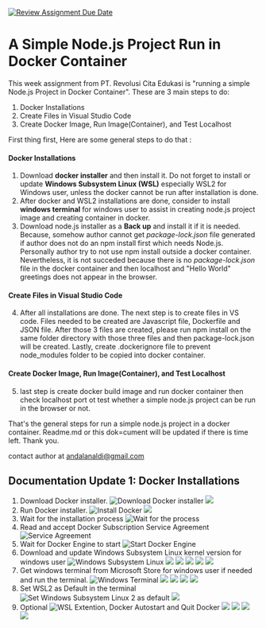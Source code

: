[![Review Assignment Due Date](https://classroom.github.com/assets/deadline-readme-button-24ddc0f5d75046c5622901739e7c5dd533143b0c8e959d652212380cedb1ea36.svg)](https://classroom.github.com/a/nj7iw4Wb)

# A Simple Node.js Project Run in Docker Container

This week assignment from PT. Revolusi Cita Edukasi is "running a simple Node.js Project in Docker Container". These are 3 main steps to do:
1. Docker Installations
2. Create Files in Visual Studio Code
3. Create Docker Image, Run Image(Container), and Test Localhost

First thing first, Here are some general steps to do that :

#### Docker Installations
1. Download **docker installer** and then install it. Do not forget to install or update **Windows Subsystem Linux (WSL)** especially WSL2 for Windows user, unless the docker cannot be run after installation is done.
2. After docker and WSL2 installations are done, consider to install **windows terminal** for windows user to assist in creating node.js project image and creating container in docker.
3. Download node.js installer as a **Back up** and install it if it is needed. Because, somehow author cannot get _package-lock.json_ file generated if author does not do an npm install first which needs Node.js. Personally author try to not use npm install outside a docker container. Nevertheless, it is not succeded because there is no _package-lock.json_ file in the docker container and then localhost and "Hello World" greetings does not appear in the browser.
#### Create Files in Visual Studio Code
4. After all installations are done. The next step is to create files in VS code. Files needed to be created are Javascript file, Dockerfile and JSON file. After those 3 files are created, please run npm install on the same folder directory with those three files and then package-lock.json will be created. Lastly, create .dockerignore file to prevent node_modules folder to be copied into docker container.
#### Create Docker Image, Run Image(Container), and Test Localhost
5. last step is create docker build image and run docker container then check localhost port ot test whether a simple node.js project can be run in the browser or not.

That's the general steps for run a simple node.js project in a docker container. Readme.md or this dok=cument will be updated if there is time left. Thank you.

contact author at andalanaldi@gmail.com

## Documentation Update 1: Docker Installations

1. Download Docker installer.
![Download Docker installer ](https://github.com/RevoU-FSSE-2/week-6-andalanaldi/blob/main/Docker-install-img/1-google-docker-dwd.jpg?raw=true)
![](https://github.com/RevoU-FSSE-2/week-6-andalanaldi/blob/main/Docker-install-img/2-docker-dwd-win.jpg?raw=true)
2. Run Docker installer.
![Install Docker](https://github.com/RevoU-FSSE-2/week-6-andalanaldi/blob/main/Docker-install-img/3-1-dd-installer.jpg?raw=true)
![](https://github.com/RevoU-FSSE-2/week-6-andalanaldi/blob/main/Docker-install-img/3-2-open-dd-installer.jpg?raw=true) 
3. Wait for the installation process
![Wait for the process](https://github.com/RevoU-FSSE-2/week-6-andalanaldi/blob/main/Docker-install-img/3-installprocess-docker.jpg?raw=true)
4. Read and accept Docker Subscription Service Agreement
![Service Agreement](https://github.com/RevoU-FSSE-2/week-6-andalanaldi/blob/main/Docker-install-img/3-opening-docker.jpg?raw=true)
5. Wait for Docker Engine to start
![Start Docker Engine](https://github.com/RevoU-FSSE-2/week-6-andalanaldi/blob/main/Docker-install-img/4-1-start-docker.jpg?raw=true)
6. Download and update Windows Subsystem Linux kernel version for windows user
![Windows Subsystem Linux](https://github.com/RevoU-FSSE-2/week-6-andalanaldi/blob/main/Docker-install-img/4-2-need-wsl2.jpg?raw=true)
![](https://github.com/RevoU-FSSE-2/week-6-andalanaldi/blob/main/Docker-install-img/5-dwd-linux-kernel-updtpkg.jpg?raw=true)
![](https://github.com/RevoU-FSSE-2/week-6-andalanaldi/blob/main/Docker-install-img/5-dwd-wsl2-msi.jpg?raw=true)
![](https://github.com/RevoU-FSSE-2/week-6-andalanaldi/blob/main/Docker-install-img/6-wsl-setup.jpg?raw=true)
![](https://github.com/RevoU-FSSE-2/week-6-andalanaldi/blob/main/Docker-install-img/6-wsl-statusins.jpg?raw=true)
![](https://github.com/RevoU-FSSE-2/week-6-andalanaldi/blob/main/Docker-install-img/6-wsl-finish.jpg?raw=true)
7. Get windows terminal from Microsoft Store for windows user if needed and run the terminal.
![Windows Terminal](https://github.com/RevoU-FSSE-2/week-6-andalanaldi/blob/main/Docker-install-img/7-0-srch-winterm.jpg?raw=true)
![](https://github.com/RevoU-FSSE-2/week-6-andalanaldi/blob/main/Docker-install-img/7-1-winstore-get.jpg?raw=true)
![](https://github.com/RevoU-FSSE-2/week-6-andalanaldi/blob/main/Docker-install-img/7-2-get-dwd.jpg?raw=true)
![](https://github.com/RevoU-FSSE-2/week-6-andalanaldi/blob/main/Docker-install-img/7-3-terminal-srch.jpg?raw=true)
![](https://github.com/RevoU-FSSE-2/week-6-andalanaldi/blob/main/Docker-install-img/7-4-smartscreen-justrun.jpg?raw=true)
8. Set WSL2 as Default in the terminal
![Set Windows Subsystem Linux 2 as default](https://github.com/RevoU-FSSE-2/week-6-andalanaldi/blob/main/Docker-install-img/5-set-wsl2-def.jpg?raw=true)
![](https://github.com/RevoU-FSSE-2/week-6-andalanaldi/blob/main/Docker-install-img/7-5-win-terminal-wsl2def.jpg?raw=true)
9. Optional
![WSL Extention, Docker Autostart and Quit Docker](https://github.com/RevoU-FSSE-2/week-6-andalanaldi/blob/main/Docker-install-img/5-wsl-ext-vscode.jpg?raw=true)
![](https://github.com/RevoU-FSSE-2/week-6-andalanaldi/blob/main/Docker-install-img/7-prv-autostart-docker.jpg?raw=true)
![](https://github.com/RevoU-FSSE-2/week-6-andalanaldi/blob/main/Docker-install-img/Docker-icon.jpg?raw=true)
![](https://github.com/RevoU-FSSE-2/week-6-andalanaldi/blob/main/Docker-install-img/docker-iconi.jpg?raw=true)
![](https://github.com/RevoU-FSSE-2/week-6-andalanaldi/blob/main/Docker-install-img/docker-quit.jpg?raw=true)

